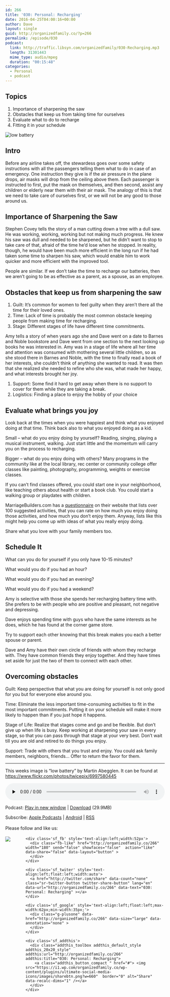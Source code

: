 ```yaml
---
id: 266
title: '030: Personal: Recharging'
date: 2016-04-25T04:00:16+00:00
author: Dave
layout: single
guid: http://organizedfamily.co/?p=266
permalink: /episode/030
podcast:
  link: http://traffic.libsyn.com/organizedfamily/030-Recharging.mp3
  length: 31301443
  mime_type: audio/mpeg
  duration: "00:15:48"
categories:
  - Personal
  - podcast
---
```

## Topics

  1. Importance of sharpening the saw
  2. Obstacles that keep us from taking time for ourselves
  3. Evaluate what to do to recharge
  4. Fitting it in your schedule

<img src="https://i0.wp.com/organizedfamily.co/wp-content/uploads/2016/04/6997580445_80f70581c8_z.jpg?w=660" alt="low battery" data-recalc-dims="1" /> 

## Intro

Before any airline takes off, the stewardess goes over some safety instructions with all the passengers telling them what to do in case of an emergency. One instruction they give is if the air pressure in the plane drops, air masks will drop from the ceiling above them. Each passenger is instructed to first, put the mask on themselves, and then second, assist any children or elderly near them with their air mask. The analogy of this is that we need to take care of ourselves first, or we will not be any good to those around us.

## Importance of Sharpening the Saw

Stephen Covey tells the story of a man cutting down a tree with a dull saw. He was working, working, working but not making much progress. He knew his saw was dull and needed to be sharpened, but he didn&#8217;t want to stop to take care of that, afraid of the time he&#8217;d lose when he stopped. In reality, though, he would have been much more efficient in the long run if he had taken some time to sharpen his saw, which would enable him to work quicker and more efficient with the improved tool.

People are similar. If we don&#8217;t take the time to recharge our batteries, then we aren&#8217;t going to be as effective as a parent, as a spouse, as an employee.

## Obstacles that keep us from sharpening the saw

  1. Guilt: It&#8217;s common for women to feel guilty when they aren&#8217;t there all the time for their loved ones.
  2. Time: Lack of time is probably the most common obstacle keeping people from making time for recharging.
  3. Stage: Different stages of life have different time commitments. 

Amy tells a story of when years ago she and Dave went on a date to Barnes and Noble bookstore and Dave went from one section to the next looking up books he was interested in. Amy was in a stage of life where all her time and attention was consumed with mothering several little children, so as she stood there in Barnes and Noble, with the time to finally read a book of her interests, she couldn&#8217;t think of anything she wanted to read. It was then that she realized she needed to refine who she was, what made her happy, and what interests brought her joy.

  1. Support: Some find it hard to get away when there is no support to cover for them while they are taking a break.
  2. Logistics: Finding a place to enjoy the hobby of your choice

## Evaluate what brings you joy

Look back at the times when you were happiest and think what you enjoyed doing at that time. Think back also to what you enjoyed doing as a kid.

Small &#8211; what do you enjoy doing by yourself? Reading, singing, playing a musical instrument, walking. Just start little and the momentum will carry you on the process to recharging.

Bigger &#8211; what do you enjoy doing with others? Many programs in the community like at the local library, rec center or community college offer classes like painting, photography, programming, weights or exercise classes.

If you can&#8217;t find classes offered, you could start one in your neighborhood, like teaching others about health or start a book club. You could start a walking group or playdates with children.

MarriageBuilders.com has a [questionnaire](http://www.marriagebuilders.com/forms/rei.pdf) on their website that lists over 100 suggested activities, that you can rate on how much you enjoy doing those activities, and how much you don&#8217;t enjoy them. Anyway, lists like this might help you come up with ideas of what you really enjoy doing.

Share what you love with your family members too.

## Schedule It

What can you do for yourself if you only have 10-15 minutes?

What would you do if you had an hour?

What would you do if you had an evening?

What would you do if you had a weekend?

Amy is selective with those she spends her recharging battery time with. She prefers to be with people who are positive and pleasant, not negative and depressing.

Dave enjoys spending time with guys who have the same interests as he does, which he has found at the corner game store.

Try to support each other knowing that this break makes you each a better spouse or parent.

Dave and Amy have their own circle of friends with whom they recharge with. They have common friends they enjoy together. And they have times set aside for just the two of them to connect with each other.

## Overcoming obstacles

Guilt: Keep perspective that what you are doing for yourself is not only good for you but for everyone else around you.

Time: Eliminate the less important time-consuming activities to fit in the most important commitments. Putting it on your schedule will make it more likely to happen than if you just hope it happens.

Stage of Life: Realize that stages come and go and be flexible. But don&#8217;t give up when life is busy. Keep working at sharpening your saw in every stage, so that you can pass through that stage at your very best. Don&#8217;t wait till you are old and retired to do things you enjoy.

Support: Trade with others that you trust and enjoy. You could ask family members, neighbors, friends&#8230; Offer to return the favor for them.

* * *

This weeks image is &#8220;low battery&#8221; by Martin Abegglen. It can be found at https://www.flickr.com/photos/twicepix/6997580445

<div class="powerpress_player" id="powerpress_player_5352">
  <audio class="wp-audio-shortcode" id="audio-266-32" preload="none" style="width: 100%;" controls="controls"><source type="audio/mpeg" src="http://traffic.libsyn.com/organizedfamily/030-Recharging.mp3?_=32" /><a href="http://traffic.libsyn.com/organizedfamily/030-Recharging.mp3">http://traffic.libsyn.com/organizedfamily/030-Recharging.mp3</a></audio>
</div>

<p class="powerpress_links powerpress_links_mp3">
  Podcast: <a href="http://traffic.libsyn.com/organizedfamily/030-Recharging.mp3" class="powerpress_link_pinw" target="_blank" title="Play in new window" onclick="return powerpress_pinw('http://organizedfamily.co/?powerpress_pinw=266-podcast');" rel="nofollow">Play in new window</a> | <a href="http://traffic.libsyn.com/organizedfamily/030-Recharging.mp3" class="powerpress_link_d" title="Download" rel="nofollow" download="030-Recharging.mp3">Download</a> (29.9MB)
</p>

<p class="powerpress_links powerpress_subscribe_links">
  Subscribe: <a href="https://itunes.apple.com/us/podcast/organized-family/id1047979605?mt=2&ls=1#episodeGuid=http%3A%2F%2Forganizedfamily.co%2F%3Fp%3D266" class="powerpress_link_subscribe powerpress_link_subscribe_itunes" title="Subscribe on Apple Podcasts" rel="nofollow">Apple Podcasts</a> | <a href="http://subscribeonandroid.com/organizedfamily.co/feed/podcast" class="powerpress_link_subscribe powerpress_link_subscribe_android" title="Subscribe on Android" rel="nofollow">Android</a> | <a href="http://organizedfamily.co/feed/podcast" class="powerpress_link_subscribe powerpress_link_subscribe_rss" title="Subscribe via RSS" rel="nofollow">RSS</a>
</p>

<div class='sfsi_Sicons' style='width: 100%; display: inline-block; vertical-align: middle; text-align:left'>
  <div style='margin:0px 8px 0px 0px; line-height: 24px'>
    <span>Please follow and like us:</span>
  </div>
  
  <div class='sfsi_socialwpr'>
    <div class='sf_subscrbe' style='text-align:left;float:left;width:64px'>
      <a href="http://www.specificfeeds.com/widget/emailsubscribe/MTc5ODgx/OA==/" target="_blank"><img src="https://i2.wp.com/organizedfamily.co/wp-content/plugins/ultimate-social-media-icons/images/follow_subscribe.png?w=660" data-recalc-dims="1" /></a>
    </div>
    
    <div class='sf_fb' style='text-align:left;width:52px'>
      <div class="fb-like" href="http://organizedfamily.co/266" width="180" send="false" showfaces="false"  action="like" data-share="false" data-layout="button" >
      </div>
    </div>
    
    <div class='sf_twiter' style='text-align:left;float:left;width:auto'>
      <a href="http://twitter.com/share" data-count="none" class="sr-twitter-button twitter-share-button" lang="en" data-url="http://organizedfamily.co/266" data-text="030: Personal: Recharging" ></a>
    </div>
    
    <div class='sf_google' style='text-align:left;float:left;max-width:62px;min-width:35px;'>
      <div class="g-plusone" data-href="http://organizedfamily.co/266" data-size="large" data-annotation="none" >
      </div>
    </div>
    
    <div class='sf_addthis'>
      <div class="addthis_toolbox addthis_default_style addthis_20x20_style" addthis:url="http://organizedfamily.co/266" addthis:title="030: Personal: Recharging">
        <a class="addthis_button_compact " href="#"> <img src="https://i1.wp.com/organizedfamily.co/wp-content/plugins/ultimate-social-media-icons/images/sharebtn.png?w=660"  border="0" alt="Share" data-recalc-dims="1" /></a>
      </div>
    </div>
  </div>
</div>